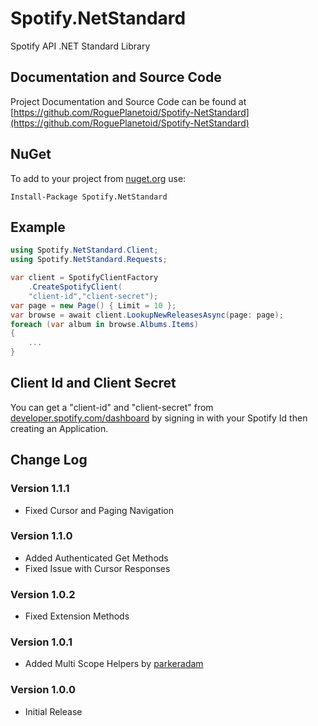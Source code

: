 # Spotify.NetStandard

Spotify API .NET Standard Library

## Documentation and Source Code

Project Documentation and Source Code can be found at [https://github.com/RoguePlanetoid/Spotify-NetStandard](https://github.com/RoguePlanetoid/Spotify-NetStandard)

## NuGet

To add to your project from [nuget.org](https://www.nuget.org/packages/Spotify.NetStandard/) use:
```
Install-Package Spotify.NetStandard
```

## Example

```c#
using Spotify.NetStandard.Client;
using Spotify.NetStandard.Requests;

var client = SpotifyClientFactory
    .CreateSpotifyClient(
    "client-id","client-secret");
var page = new Page() { Limit = 10 };
var browse = await client.LookupNewReleasesAsync(page: page);
foreach (var album in browse.Albums.Items)
{
    ...
}
```

## Client Id and Client Secret

You can get a "client-id" and "client-secret" from [developer.spotify.com/dashboard](https://developer.spotify.com/dashboard/) by signing in with your Spotify Id then creating an Application.

## Change Log

### Version 1.1.1

- Fixed Cursor and Paging Navigation

### Version 1.1.0

- Added Authenticated Get Methods
- Fixed Issue with Cursor Responses

### Version 1.0.2

- Fixed Extension Methods

### Version 1.0.1

- Added Multi Scope Helpers by [parkeradam](https://github.com/parkeradam)

### Version 1.0.0

- Initial Release